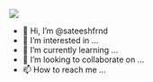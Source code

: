 ![](https://hit.yhype.me/github/profile?user_id=8160366)

- 👋 Hi, I’m @sateeshfrnd
- 👀 I’m interested in ...
- 🌱 I’m currently learning ...
- 💞️ I’m looking to collaborate on ...
- 📫 How to reach me ...

<!---
sateeshfrnd/sateeshfrnd is a ✨ special ✨ repository because its `README.md` (this file) appears on your GitHub profile.
You can click the Preview link to take a look at your changes.
--->
